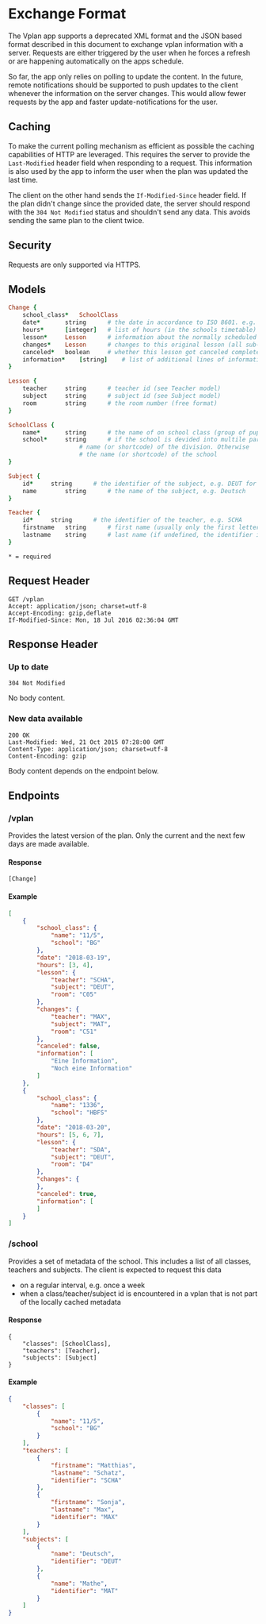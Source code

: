 # Exchange Format

The Vplan app supports a deprecated XML format and the JSON based format described in this document to exchange vplan information with a server. Requests are either triggered by the user when he forces a refresh or are happening automatically on the apps schedule.

So far, the app only relies on polling to update the content. In the future, remote notifications should be supported to push updates to the client whenever the information on the server changes. This would allow fewer requests by the app and faster update-notifications for the user.
    
## Caching

To make the current polling mechanism as efficient as possible the caching capabilities of HTTP are leveraged. This requires the server to provide the `Last-Modified` header field when responding to a request. This information is also used by the app to inform the user when the plan was updated the last time.

The client on the other hand sends the `If-Modified-Since` header field. If the plan didn't change since the provided date, the server should respond with the `304 Not Modified` status and shouldn't send any data. This avoids sending the same plan to the client twice.
    
## Security

Requests are only supported via HTTPS.

## Models
```ruby
Change {
	school_class*	SchoolClass
	date*		string 		# the date in accordance to ISO 8601. e.g. "2018-03-19"
	hours*		[integer]	# list of hours (in the schools timetable) that if affected
	lesson*		Lesson		# information about the normally scheduled lesson
	changes*	Lesson		# changes to this original lesson (all sub-fields optional)
	canceled*	boolean		# whether this lesson got canceled completely
	information*	[string]	# list of additional lines of information
}
```

```ruby
Lesson {
	teacher		string		# teacher id (see Teacher model)
	subject		string		# subject id (see Subject model)
	room		string		# the room number (free format)
}
```

```ruby
SchoolClass {
	name*		string		# the name of on school class (group of pupil)
	school*		string		# if the school is devided into multile parts, the
					# name (or shortcode) of the division. Otherwise
					# the name (or shortcode) of the school
}
```

```ruby
Subject {
	id*		string		# the identifier of the subject, e.g. DEUT for Deutsch
	name		string		# the name of the subject, e.g. Deutsch
}
```

```ruby
Teacher {
	id*		string		# the identifier of the teacher, e.g. SCHA
	firstname	string		# first name (usually only the first letter is shown)
	lastname	string		# last name (if undefined, the identifier is shown)
}
```

`* = required`

## Request Header

```
GET /vplan
Accept: application/json; charset=utf-8
Accept-Encoding: gzip,deflate
If-Modified-Since: Mon, 18 Jul 2016 02:36:04 GMT
```

## Response Header

### Up to date

```
304 Not Modified
```

No body content.

### New data available

```
200 OK
Last-Modified: Wed, 21 Oct 2015 07:28:00 GMT
Content-Type: application/json; charset=utf-8
Content-Encoding: gzip
```

Body content depends on the endpoint below.

## Endpoints

### /vplan

Provides the latest version of the plan. Only the current and the next few days are made available.

#### Response
```
[Change]
```

#### Example

```json
[
	{
		"school_class": {
			"name": "11/5",
			"school": "BG"
		},
		"date": "2018-03-19",
		"hours": [3, 4],
		"lesson": {
			"teacher": "SCHA",
			"subject": "DEUT",
			"room": "C05"
		},
		"changes": {
			"teacher": "MAX",
			"subject": "MAT",
			"room": "C51"
		},
		"canceled": false,
		"information": [
			"Eine Information",
			"Noch eine Information"
		]
	},
	{
		"school_class": {
			"name": "1336",
			"school": "HBFS"
		},
		"date": "2018-03-20",
		"hours": [5, 6, 7],
		"lesson": {
			"teacher": "SDA",
			"subject": "DEUT",
			"room": "D4"
		},
		"changes": {
		},
		"canceled": true,
		"information": [
		]
	}
]
```

### /school

Provides a set of metadata of the school. This includes a list of all classes, teachers and subjects. The client is expected to request this data
* on a regular interval, e.g. once a week
* when a class/teacher/subject id is encountered in a vplan that is not part of the locally cached metadata

#### Response
```
{
	"classes": [SchoolClass],
	"teachers": [Teacher],
	"subjects": [Subject]
}

```

#### Example

```json
{
	"classes": [
		{
			"name": "11/5",
			"school": "BG"
		}
	],
	"teachers": [
		{
			"firstname": "Matthias",
			"lastname": "Schatz",
			"identifier": "SCHA"
		},
		{
			"firstname": "Sonja",
			"lastname": "Max",
			"identifier": "MAX"
		}
	],
	"subjects": [
		{
			"name": "Deutsch",
			"identifier": "DEUT"
		},
		{
			"name": "Mathe",
			"identifier": "MAT"
		}
	]	
}
```
